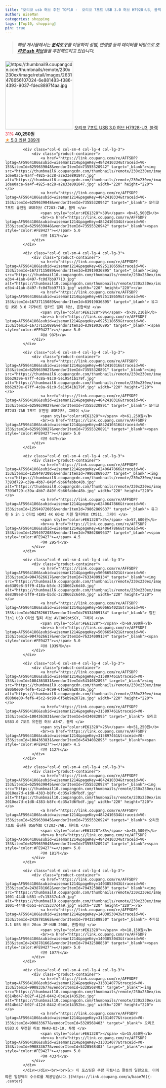 ```yaml
---
title: "오리코 usb 허브 추천 TOP10 -  오리코 7포트 USB 3.0 허브 H7928-U3, 블랙 "
author: WiseMan
categories: shopping
tags: [Top10, shopping]
pin: true
---
```


> ##### 해당 게시물에서는 [**분석도구**](https://itemscout.io/)를 이용하여 **성별**, **연령별** 등의 데이터를 바탕으로 [**오리코 usb 허브**](https://link.coupang.com/a/baae76)들을 추천해드리고 있습니다.
<div class="container"><div class="row">
            <div class="col-6 col-sm-4 col-lg-4 col-lg-3">
                <div class="product-container">
                    <a href="https://link.coupang.com/re/AFFSDP?lptag=AF5964186&subid=wiseman1214&pageKey=6011509125&traceid=V0-153&itemId=10907124035&vendorItemId=5320568266" target="_blank"><img src="https://thumbnail9.coupangcdn.com/thumbnails/remote/230x230ex/image/retail/images/2631478656107024-6e881483-f386-4393-9037-fdec8897f4aa.jpg" alt="https://thumbnail9.coupangcdn.com/thumbnails/remote/230x230ex/image/retail/images/2631478656107024-6e881483-f386-4393-9037-fdec8897f4aa.jpg" width="220" height="220"></a>
                    <a href="https://link.coupang.com/re/AFFSDP?lptag=AF5964186&subid=wiseman1214&pageKey=6011509125&traceid=V0-153&itemId=10907124035&vendorItemId=5320568266" target="_blank"> 오리코 7포트 USB 3.0 허브 H7928-U3, 블랙 </a>
                    <span style="color:#E61328">31%</span> <b>40,250원</b>
                    <br><a href="https://link.coupang.com/re/AFFSDP?lptag=AF5964186&subid=wiseman1214&pageKey=6011509125&traceid=V0-153&itemId=10907124035&vendorItemId=5320568266" target="_blank"><span style="color:#FE9427">★</span> 5.0
                    리뷰 389개</a>
                </div>
            </div>
            
            <div class="col-6 col-sm-4 col-lg-4 col-lg-3">
                <div class="product-container">
                    <a href="https://link.coupang.com/re/AFFSDP?lptag=AF5964186&subid=wiseman1214&pageKey=4842410334&traceid=V0-153&itemId=6259639048&vendorItemId=73555320942" target="_blank"><img src="https://thumbnail6.coupangcdn.com/thumbnails/remote/230x230ex/image/retail/images/8506955064982876-1dee0aca-9a4f-4925-ac28-a2e33e891847.jpg" alt="https://thumbnail6.coupangcdn.com/thumbnails/remote/230x230ex/image/retail/images/8506955064982876-1dee0aca-9a4f-4925-ac28-a2e33e891847.jpg" width="220" height="220"></a>
                    <a href="https://link.coupang.com/re/AFFSDP?lptag=AF5964186&subid=wiseman1214&pageKey=4842410334&traceid=V0-153&itemId=6259639048&vendorItemId=73555320942" target="_blank"> 오리코 7포트 유전원 USB허브 CT2U3-7AB, 블랙 </a>
                    <span style="color:#E61328">39%</span> <b>45,500원</b>
                    <br><a href="https://link.coupang.com/re/AFFSDP?lptag=AF5964186&subid=wiseman1214&pageKey=4842410334&traceid=V0-153&itemId=6259639048&vendorItemId=73555320942" target="_blank"><span style="color:#FE9427">★</span> 5.0
                    리뷰 181개</a>
                </div>
            </div>
            
            <div class="col-6 col-sm-4 col-lg-4 col-lg-3">
                <div class="product-container">
                    <a href="https://link.coupang.com/re/AFFSDP?lptag=AF5964186&subid=wiseman1214&pageKey=6925118659&traceid=V0-153&itemId=16737115089&vendorItemId=83919036895" target="_blank"><img src="https://thumbnail10.coupangcdn.com/thumbnails/remote/230x230ex/image/retail/images/2022/11/16/14/5/f6888543-e3b4-41ab-8497-fc0d7bb97713.jpg" alt="https://thumbnail10.coupangcdn.com/thumbnails/remote/230x230ex/image/retail/images/2022/11/16/14/5/f6888543-e3b4-41ab-8497-fc0d7bb97713.jpg" width="220" height="220"></a>
                    <a href="https://link.coupang.com/re/AFFSDP?lptag=AF5964186&subid=wiseman1214&pageKey=6925118659&traceid=V0-153&itemId=16737115089&vendorItemId=83919036895" target="_blank"> 유그린 USB 3.0 기가비트 랜카드 멀티 허브, 혼합색상 </a>
                    <span style="color:#E61328">9%</span> <b>39,210원</b>
                    <br><a href="https://link.coupang.com/re/AFFSDP?lptag=AF5964186&subid=wiseman1214&pageKey=6925118659&traceid=V0-153&itemId=16737115089&vendorItemId=83919036895" target="_blank"><span style="color:#FE9427">★</span> 5.0
                    리뷰 98개</a>
                </div>
            </div>
            
            <div class="col-6 col-sm-4 col-lg-4 col-lg-3">
                <div class="product-container">
                    <a href="https://link.coupang.com/re/AFFSDP?lptag=AF5964186&subid=wiseman1214&pageKey=4842410316&traceid=V0-153&itemId=6259639027&vendorItemId=73555320891" target="_blank"><img src="https://thumbnail6.coupangcdn.com/thumbnails/remote/230x230ex/image/retail/images/8506711098943160-bb62939e-87ff-4c8a-91c0-5e19541b179f.jpg" alt="https://thumbnail6.coupangcdn.com/thumbnails/remote/230x230ex/image/retail/images/8506711098943160-bb62939e-87ff-4c8a-91c0-5e19541b179f.jpg" width="220" height="220"></a>
                    <a href="https://link.coupang.com/re/AFFSDP?lptag=AF5964186&subid=wiseman1214&pageKey=4842410316&traceid=V0-153&itemId=6259639027&vendorItemId=73555320891" target="_blank"> 오리코 BT2U3-7AB 7포트 유전원 USB허브, 그레이 </a>
                    <span style="color:#E61328"></span> <b>61,250원</b>
                    <br><a href="https://link.coupang.com/re/AFFSDP?lptag=AF5964186&subid=wiseman1214&pageKey=4842410316&traceid=V0-153&itemId=6259639027&vendorItemId=73555320891" target="_blank"><span style="color:#FE9427">★</span> 5.0
                    리뷰 64개</a>
                </div>
            </div>
            
            <div class="col-6 col-sm-4 col-lg-4 col-lg-3">
                <div class="product-container">
                    <a href="https://link.coupang.com/re/AFFSDP?lptag=AF5964186&subid=wiseman1214&pageKey=6240647866&traceid=V0-153&itemId=12594972085&vendorItemId=79862869637" target="_blank"><img src="https://thumbnail8.coupangcdn.com/thumbnails/remote/230x230ex/image/retail/images/4076635845459452-7393d729-c39a-4bb7-849f-9b66fabbc48b.jpg" alt="https://thumbnail8.coupangcdn.com/thumbnails/remote/230x230ex/image/retail/images/4076635845459452-7393d729-c39a-4bb7-849f-9b66fabbc48b.jpg" width="220" height="220"></a>
                    <a href="https://link.coupang.com/re/AFFSDP?lptag=AF5964186&subid=wiseman1214&pageKey=6240647866&traceid=V0-153&itemId=12594972085&vendorItemId=79862869637" target="_blank"> 유그린 6 in 1 C타입 HDMI 4K 60Hz 지원 멀티허브 CM511, 그레이 </a>
                    <span style="color:#E61328">3%</span> <b>57,600원</b>
                    <br><a href="https://link.coupang.com/re/AFFSDP?lptag=AF5964186&subid=wiseman1214&pageKey=6240647866&traceid=V0-153&itemId=12594972085&vendorItemId=79862869637" target="_blank"><span style="color:#FE9427">★</span> 4.5
                    리뷰 295개</a>
                </div>
            </div>
            
            <div class="col-6 col-sm-4 col-lg-4 col-lg-3">
                <div class="product-container">
                    <a href="https://link.coupang.com/re/AFFSDP?lptag=AF5964186&subid=wiseman1214&pageKey=5606654021&traceid=V0-153&itemId=9047626617&vendorItemId=76334009134" target="_blank"><img src="https://thumbnail6.coupangcdn.com/thumbnails/remote/230x230ex/image/retail/images/4278699430338306-de8389e8-5ff9-418a-b5dc-3238662c6d40.jpg" alt="https://thumbnail6.coupangcdn.com/thumbnails/remote/230x230ex/image/retail/images/4278699430338306-de8389e8-5ff9-418a-b5dc-3238662c6d40.jpg" width="220" height="220"></a>
                    <a href="https://link.coupang.com/re/AFFSDP?lptag=AF5964186&subid=wiseman1214&pageKey=5606654021&traceid=V0-153&itemId=9047626617&vendorItemId=76334009134" target="_blank"> 벨킨 7in1 USB C타입 멀티 허브 AVC009btSGY, 그레이 </a>
                    <span style="color:#E61328"></span> <b>69,900원</b>
                    <br><a href="https://link.coupang.com/re/AFFSDP?lptag=AF5964186&subid=wiseman1214&pageKey=5606654021&traceid=V0-153&itemId=9047626617&vendorItemId=76334009134" target="_blank"><span style="color:#FE9427">★</span> 5.0
                    리뷰 1939개</a>
                </div>
            </div>
            
            <div class="col-6 col-sm-4 col-lg-4 col-lg-3">
                <div class="product-container">
                    <a href="https://link.coupang.com/re/AFFSDP?lptag=AF5964186&subid=wiseman1214&pageKey=315897461&traceid=V0-153&itemId=1004363831&vendorItemId=5434082895" target="_blank"><img src="https://thumbnail8.coupangcdn.com/thumbnails/remote/230x230ex/image/retail/images/8931718097200912-d80b0e00-fef6-45c2-9c99-6f5eb9a2072e.jpg" alt="https://thumbnail8.coupangcdn.com/thumbnails/remote/230x230ex/image/retail/images/8931718097200912-d80b0e00-fef6-45c2-9c99-6f5eb9a2072e.jpg" width="220" height="220"></a>
                    <a href="https://link.coupang.com/re/AFFSDP?lptag=AF5964186&subid=wiseman1214&pageKey=315897461&traceid=V0-153&itemId=1004363831&vendorItemId=5434082895" target="_blank"> 오리코 USB3.0 7포트 유전원 허브 A3H7, 블랙 </a>
                    <span style="color:#E61328">25%</span> <b>51,250원</b>
                    <br><a href="https://link.coupang.com/re/AFFSDP?lptag=AF5964186&subid=wiseman1214&pageKey=315897461&traceid=V0-153&itemId=1004363831&vendorItemId=5434082895" target="_blank"><span style="color:#FE9427">★</span> 4.5
                    리뷰 112개</a>
                </div>
            </div>
            
            <div class="col-6 col-sm-4 col-lg-4 col-lg-3">
                <div class="product-container">
                    <a href="https://link.coupang.com/re/AFFSDP?lptag=AF5964186&subid=wiseman1214&pageKey=4842410334&traceid=V0-153&itemId=6259639045&vendorItemId=73555320924" target="_blank"><img src="https://thumbnail10.coupangcdn.com/thumbnails/remote/230x230ex/image/retail/images/8931226751881209-2010ea7d-e1d8-4383-b8fc-6c35a7d6fbdf.jpg" alt="https://thumbnail10.coupangcdn.com/thumbnails/remote/230x230ex/image/retail/images/8931226751881209-2010ea7d-e1d8-4383-b8fc-6c35a7d6fbdf.jpg" width="220" height="220"></a>
                    <a href="https://link.coupang.com/re/AFFSDP?lptag=AF5964186&subid=wiseman1214&pageKey=4842410334&traceid=V0-153&itemId=6259639045&vendorItemId=73555320924" target="_blank"> 오리코 7포트 유전원 USB허브 CT2U3-7AB, 화이트 </a>
                    <span style="color:#E61328">8%</span> <b>45,500원</b>
                    <br><a href="https://link.coupang.com/re/AFFSDP?lptag=AF5964186&subid=wiseman1214&pageKey=4842410334&traceid=V0-153&itemId=6259639045&vendorItemId=73555320924" target="_blank"><span style="color:#FE9427">★</span> 5.0
                    리뷰 181개</a>
                </div>
            </div>
            
            <div class="col-6 col-sm-4 col-lg-4 col-lg-3">
                <div class="product-container">
                    <a href="https://link.coupang.com/re/AFFSDP?lptag=AF5964186&subid=wiseman1214&pageKey=1403853043&traceid=V0-153&itemId=2438781662&vendorItemId=70432588850" target="_blank"><img src="https://thumbnail8.coupangcdn.com/thumbnails/remote/230x230ex/image/retail/images/2020/03/26/15/2/a1d9a5c8-1001-4440-b551-e7c15337c4a9.jpg" alt="https://thumbnail8.coupangcdn.com/thumbnails/remote/230x230ex/image/retail/images/2020/03/26/15/2/a1d9a5c8-1001-4440-b551-e7c15337c4a9.jpg" width="220" height="220"></a>
                    <a href="https://link.coupang.com/re/AFFSDP?lptag=AF5964186&subid=wiseman1214&pageKey=1403853043&traceid=V0-153&itemId=2438781662&vendorItemId=70432588850" target="_blank"> 주파집 3.1 USB 허브 20cm JP-HUB 2000, 혼합색상 </a>
                    <span style="color:#E61328"></span> <b>18,150원</b>
                    <br><a href="https://link.coupang.com/re/AFFSDP?lptag=AF5964186&subid=wiseman1214&pageKey=1403853043&traceid=V0-153&itemId=2438781662&vendorItemId=70432588850" target="_blank"><span style="color:#FE9427">★</span> 5.0
                    리뷰 107개</a>
                </div>
            </div>
            
            <div class="col-6 col-sm-4 col-lg-4 col-lg-3">
                <div class="product-container">
                    <a href="https://link.coupang.com/re/AFFSDP?lptag=AF5964186&subid=wiseman1214&pageKey=313314077&traceid=V0-153&itemId=990833677&vendorItemId=5320568403" target="_blank"><img src="https://thumbnail10.coupangcdn.com/thumbnails/remote/230x230ex/image/retail/images/13949942183472262-6514bd47-b02f-412d-8442-0be1e14352bc.jpg" alt="https://thumbnail10.coupangcdn.com/thumbnails/remote/230x230ex/image/retail/images/13949942183472262-6514bd47-b02f-412d-8442-0be1e14352bc.jpg" width="220" height="220"></a>
                    <a href="https://link.coupang.com/re/AFFSDP?lptag=AF5964186&subid=wiseman1214&pageKey=313314077&traceid=V0-153&itemId=990833677&vendorItemId=5320568403" target="_blank"> 오리코 USB3.0 무전원 허브 MH4U-U3-10, 투명 </a>
                    <span style="color:#E61328"></span> <b>15,650원</b>
                    <br><a href="https://link.coupang.com/re/AFFSDP?lptag=AF5964186&subid=wiseman1214&pageKey=313314077&traceid=V0-153&itemId=990833677&vendorItemId=5320568403" target="_blank"><span style="color:#FE9427">★</span> 5.0
                    리뷰 433개</a>
                </div>
            </div>
            </div></div><br><br>[👉 이 포스팅은 쿠팡 파트너스 활동의 일환으로, 이에 따른 일정액의 수수료를 제공받습니다.](https://link.coupang.com/a/baae76){: .center}